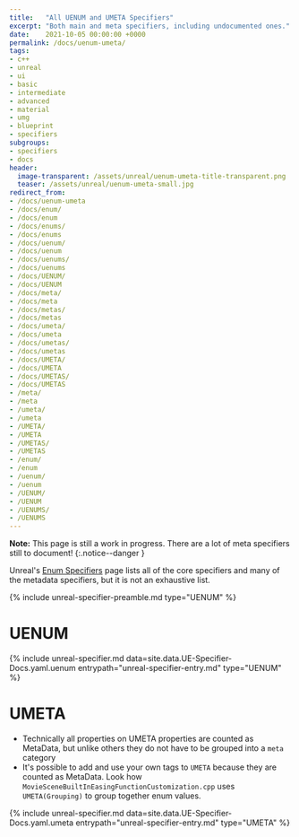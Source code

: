 ```yaml
---
title:   "All UENUM and UMETA Specifiers"
excerpt: "Both main and meta specifiers, including undocumented ones."
date:    2021-10-05 00:00:00 +0000
permalink: /docs/uenum-umeta/
tags:
- c++
- unreal
- ui
- basic
- intermediate
- advanced
- material
- umg
- blueprint
- specifiers
subgroups:
- specifiers
- docs
header:
  image-transparent: /assets/unreal/uenum-umeta-title-transparent.png
  teaser: /assets/unreal/uenum-umeta-small.jpg
redirect_from:
- /docs/uenum-umeta
- /docs/enum/
- /docs/enum
- /docs/enums/
- /docs/enums
- /docs/uenum/
- /docs/uenum
- /docs/uenums/
- /docs/uenums
- /docs/UENUM/
- /docs/UENUM
- /docs/meta/
- /docs/meta
- /docs/metas/
- /docs/metas
- /docs/umeta/
- /docs/umeta
- /docs/umetas/
- /docs/umetas
- /docs/UMETA/
- /docs/UMETA
- /docs/UMETAS/
- /docs/UMETAS
- /meta/
- /meta
- /umeta/
- /umeta
- /UMETA/
- /UMETA
- /UMETAS/
- /UMETAS
- /enum/
- /enum
- /uenum/
- /uenum
- /UENUM/
- /UENUM
- /UENUMS/
- /UENUMS
---
```


**Note:** This page is still a work in progress. There are a lot of meta
specifiers still to document!
{:.notice--danger }

Unreal's [Enum
Specifiers](https://docs.unrealengine.com/4.27/en-US/ProgrammingAndScripting/GameplayArchitecture/Metadata/)
page lists all of the core specifiers and many of the metadata specifiers, but
it is not an exhaustive list.

{%
include unreal-specifier-preamble.md
type="UENUM"
%}

# UENUM

{%
include unreal-specifier.md
data=site.data.UE-Specifier-Docs.yaml.uenum
entrypath="unreal-specifier-entry.md"
type="UENUM"
%}

# UMETA

* Technically all properties on UMETA properties are counted as MetaData, but
  unlike others they do not have to be grouped into a `meta` category
* It's possible to add and use your own tags to `UMETA` because they are
  counted as MetaData. Look how
  `MovieSceneBuiltInEasingFunctionCustomization.cpp` uses `UMETA(Grouping)` to
  group together enum values.

{%
include unreal-specifier.md
data=site.data.UE-Specifier-Docs.yaml.umeta
entrypath="unreal-specifier-entry.md"
type="UMETA"
%}


